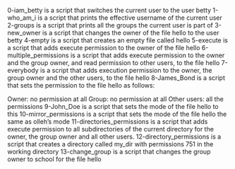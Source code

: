 0-iam_betty is a script that switches the current user to the user betty
1-who_am_i is a script that prints the effective username of the current user
2-groups is a script that prints all the groups the current user is part of
3-new_owner is  a script that changes the owner of the file hello to the user betty
4-empty is a script that creates an empty file called hello
5-execute is  a script that adds execute permission to the owner of the file hello
6-multiple_permissions is a script that adds execute permission to the owner and the group owner, and read permission to other users, to the file hello
7-everybody is  a script that adds execution permission to the owner, the group owner and the other users, to the file hello
8-James_Bond is  a script that sets the permission to the file hello as follows:

Owner: no permission at all
Group: no permission at all
Other users: all the permissions
9-John_Doe is a script that sets the mode of the file hello to this
10-mirror_permissions is a script that sets the mode of the file hello the same as olleh’s mode
11-directories_permissions is a script that adds execute permission to all subdirectories of the current directory for the owner, the group owner and all other users.
12-directory_permissions is a script that creates a directory called my_dir with permissions 751 in the working directory
13-change_group is a script that changes the group owner to school for the file hello
